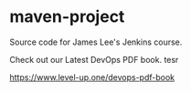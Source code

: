 # maven-project
Source code for James Lee's Jenkins course.

Check out our Latest DevOps PDF book. tesr

https://www.level-up.one/devops-pdf-book
